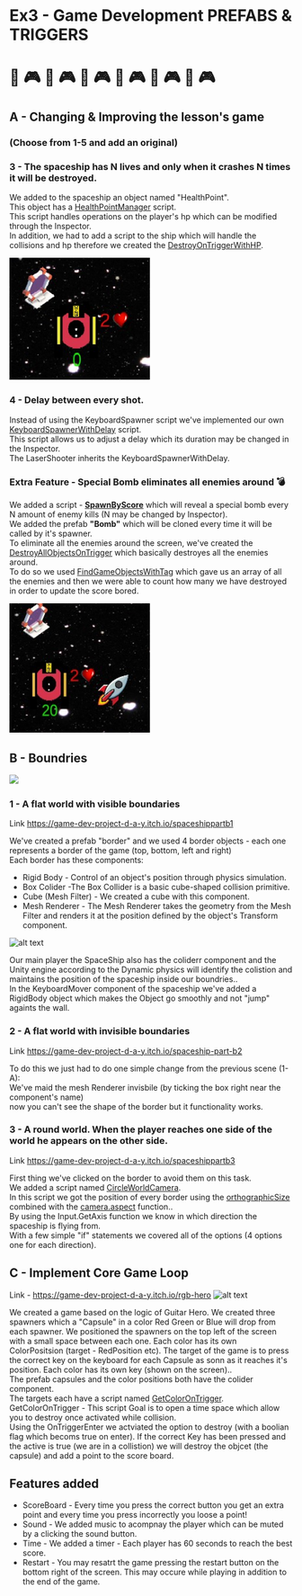 # Ex3 - Game Development PREFABS & TRIGGERS 
# :space_invader: :video_game: :space_invader: :video_game: :space_invader: :video_game:  :space_invader: :video_game:  :space_invader: :video_game:  :space_invader: :video_game: 

## A - Changing & Improving the lesson's game 
### (Choose from 1-5 and add an original)


### 3 - The spaceship has N lives and only when it crashes N times it will be destroyed.
We added to the spaceship an object named "HealthPoint".  
This object has a [HealthPointManager](https://github.com/Game-Dev-Project-D-A-Y/Ex3-Spaceship/blob/master/Assets/Scripts/5-scripts/HealthPointManager.cs) script.  
This script handles operations on the player's hp which can be modified through the Inspector.  
In addition, we had to add a script to the ship which will handle the collisions and hp therefore we created the [DestroyOnTriggerWithHP](https://github.com/Game-Dev-Project-D-A-Y/Ex3-Spaceship/blob/master/Assets/Scripts/3-collisions/DestroyOnTriggerWithHP.cs).  
  
  <img src=https://github.com/Game-Dev-Project-D-A-Y/Ex3-Spaceship/blob/master/Images%20for%20github/hpspaceship.jpg width="250"/>

    

### 4 - Delay between every shot.  
Instead of using the KeyboardSpawner script we've implemented our own [KeyboardSpawnerWithDelay](https://github.com/Game-Dev-Project-D-A-Y/Ex3-Spaceship/blob/master/Assets/Scripts/2-spawners/KeyboardSpawnerWithDelay.cs) script.  
This script allows us to adjust a delay which its duration may be changed in the Inspector.  
The LaserShooter inherits the KeyboardSpawnerWithDelay.  
  
   
  

### Extra Feature - Special Bomb eliminates all enemies around :bomb:  
We added a script - **[SpawnByScore](https://github.com/Game-Dev-Project-D-A-Y/Ex3-Spaceship/blob/master/Assets/Scripts/2-spawners/SpawnByScore.cs)** which will reveal a special bomb every N amount of enemy kills (N may be changed by Inspector).  
We added the prefab **"Bomb"** which will be cloned every time it will be called by it's spawner.  
To eliminate all the enemies around the screen, we've created the [DestroyAllObjectsOnTrigger](https://github.com/Game-Dev-Project-D-A-Y/Ex3-Spaceship/blob/master/Assets/Scripts/3-collisions/DestroyAllObjectsOnTrigger.cs) which basically destroyes all the enemies around.  
To do so we used [FindGameObjectsWithTag](https://docs.unity3d.com/ScriptReference/GameObject.FindGameObjectsWithTag.html
) which gave us an array of all the enemies and then we were able to count how many we have destroyed in order to update the score bored.  
  
 <img src=https://github.com/Game-Dev-Project-D-A-Y/Ex3-Spaceship/blob/master/Images%20for%20github/bonbEvery20.jpg width="250"/>


## B - Boundries

<img src=https://github.com/Game-Dev-Project-D-A-Y/Ex3-Spaceship/blob/master/Images%20for%20github/partb1.jpg width="800"/>


### 1 - A flat world with visible boundaries
Link https://game-dev-project-d-a-y.itch.io/spaceshippartb1

We've created a prefab "border" and we used 4 border objects - each one represents a border of the game (top, bottom, left and right)  
Each border has these components: 
* Rigid Body - Control of an object's position through physics simulation.
* Box Colider -The Box Collider is a basic cube-shaped collision primitive.
* Cube (Mesh Filter) - We created a cube with this component. 
* Mesh Renderer - The Mesh Renderer takes the geometry from the Mesh Filter and renders it at the position defined by the object's Transform component.



![alt text](https://github.com/Game-Dev-Project-D-A-Y/Ex3-Spaceship/blob/master/Images%20for%20github/Borders.jpeg?raw=true)


Our main player the SpaceShip also has the coliderr component and the Unity engine according to the Dynamic physics will identify the colistion and maintains the position of the spaceship inside our boundries..  
In the KeyboardMover component of the spaceship we've added a RigidBody object which makes the Object go smoothly and not "jump" againts the wall.



### 2 - A flat world with invisible boundaries
Link https://game-dev-project-d-a-y.itch.io/spaceship-part-b2

To do this we just had to do one simple change from the previous scene (1-A):  
We've maid the mesh Renderer invisbile (by ticking the box right near the component's name)  
now you can't see the shape of the border but it functionality works.

### 3 - A round world. When the player reaches one side of the world he appears on the other side.
Link https://game-dev-project-d-a-y.itch.io/spaceshippartb3

First thing we've clicked on the border to avoid them on this task.  
We added a script named [CircleWorldCamera](https://github.com/Game-Dev-Project-D-A-Y/Ex3-Spaceship/blob/master/Assets/Scripts/5-scripts/CircleWorldCamera.cs).  
In this script we got the position of every border using the [orthographicSize](https://docs.unity3d.com/ScriptReference/Camera-orthographicSize.html
) combined with the [camera.aspect](https://docs.unity3d.com/ScriptReference/Camera-aspect.html
) function..  
By using the Input.GetAxis function we know in which direction the spaceship is flying from.  
With a few simple "if" statements we covered all of the options (4 options one for each direction).


## C - Implement Core Game Loop
Link - https://game-dev-project-d-a-y.itch.io/rgb-hero
![alt text](https://github.com/Game-Dev-Project-D-A-Y/Ex3-Spaceship/blob/master/Images%20for%20github/RGBHero.jpeg?raw=true)

We created a game based on the logic of Guitar Hero.
We created three spawners which a "Capsule" in a color Red Green or Blue will drop from each spawner. We positioned the spawners on the top left of the screen with a small space between each one.
Each color has its own ColorPositsion (target - RedPosition etc).
The target of the game is to press the correct key on the keyboard for each Capsule as sonn as it reaches it's position. 
Each color has its own key (shown on the screen)..  
The prefab capsules and the color positions both have the colider component.   
The targets each have a script named [GetColorOnTrigger](https://github.com/Game-Dev-Project-D-A-Y/Ex3-Spaceship/blob/master/Assets/Scripts/3-collisions/GetColorOnTrigger.cs).    
GetColorOnTrigger - This script Goal is to open a time space which allow you to destroy once activated while collision.  
Using the OnTriggerEnter we actviated the option to destroy (with a boolian flag which becoms true on enter). If the correct Key has been pressed and the active is true (we are in a collistion) we will destroy the objcet (the capsule) and add a point to the score board.   
 ## Features added
 * ScoreBoard - Every time you press the correct button you get an extra point and every time you press incorrectly you loose a point!
 * Sound - We added music to acompnay the player which can be muted by a clicking the sound button.
 * Time - We added a timer - Each player has 60 seconds to reach the best score.
 * Restart - You may resatrt the game pressing the restart button on the bottom right of the screen. This may occure while playing in addition to the end of the game.
